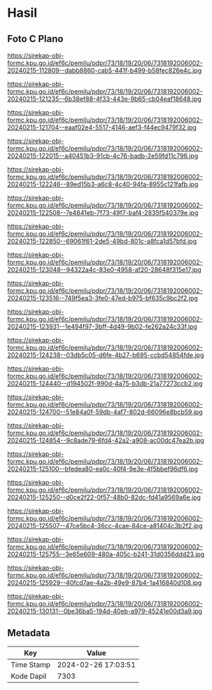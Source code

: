 # Hasil

## Foto C Plano

https://sirekap-obj-formc.kpu.go.id/ef6c/pemilu/pdpr/73/18/19/20/06/7318192006002-20240215-112809--dabb8860-cab5-441f-b499-b58fec826e4c.jpg

https://sirekap-obj-formc.kpu.go.id/ef6c/pemilu/pdpr/73/18/19/20/06/7318192006002-20240215-121235--6b38ef88-4f33-443e-9b65-cb04eaf18648.jpg

https://sirekap-obj-formc.kpu.go.id/ef6c/pemilu/pdpr/73/18/19/20/06/7318192006002-20240215-121704--eaaf02e4-5517-4146-aef3-f44ec9479f32.jpg

https://sirekap-obj-formc.kpu.go.id/ef6c/pemilu/pdpr/73/18/19/20/06/7318192006002-20240215-122015--a40451b3-91cb-4c76-badb-2e59fd11c796.jpg

https://sirekap-obj-formc.kpu.go.id/ef6c/pemilu/pdpr/73/18/19/20/06/7318192006002-20240215-122246--89ed15b3-a6c8-4c40-94fa-8955c121fafb.jpg

https://sirekap-obj-formc.kpu.go.id/ef6c/pemilu/pdpr/73/18/19/20/06/7318192006002-20240215-122508--7e4841eb-7f73-49f7-baf4-2835f540379e.jpg

https://sirekap-obj-formc.kpu.go.id/ef6c/pemilu/pdpr/73/18/19/20/06/7318192006002-20240215-122850--69061f61-2de5-49bd-801c-a8fca1d57bfd.jpg

https://sirekap-obj-formc.kpu.go.id/ef6c/pemilu/pdpr/73/18/19/20/06/7318192006002-20240215-123048--94322a4c-83e0-4958-af20-28648f315e17.jpg

https://sirekap-obj-formc.kpu.go.id/ef6c/pemilu/pdpr/73/18/19/20/06/7318192006002-20240215-123516--749f5ea3-3fe0-47ed-b975-bf635c9bc2f2.jpg

https://sirekap-obj-formc.kpu.go.id/ef6c/pemilu/pdpr/73/18/19/20/06/7318192006002-20240215-123931--1e494f97-3bff-4d49-9b02-fe262a24c33f.jpg

https://sirekap-obj-formc.kpu.go.id/ef6c/pemilu/pdpr/73/18/19/20/06/7318192006002-20240215-124238--03db5c05-d6fe-4b27-b695-ccbd54854fde.jpg

https://sirekap-obj-formc.kpu.go.id/ef6c/pemilu/pdpr/73/18/19/20/06/7318192006002-20240215-124440--d194502f-990d-4a75-b3db-21a77273ccb2.jpg

https://sirekap-obj-formc.kpu.go.id/ef6c/pemilu/pdpr/73/18/19/20/06/7318192006002-20240215-124700--51e84a0f-59db-4af7-802d-66096e8bcb59.jpg

https://sirekap-obj-formc.kpu.go.id/ef6c/pemilu/pdpr/73/18/19/20/06/7318192006002-20240215-124854--9c8ade79-6fd4-42a2-a908-ac00dc47ea2b.jpg

https://sirekap-obj-formc.kpu.go.id/ef6c/pemilu/pdpr/73/18/19/20/06/7318192006002-20240215-125100--bfedea80-ea0c-40f4-9e3e-4f5bbef96df6.jpg

https://sirekap-obj-formc.kpu.go.id/ef6c/pemilu/pdpr/73/18/19/20/06/7318192006002-20240215-125250--d0ce2f22-0f57-48b0-82dc-fd41a9569a6e.jpg

https://sirekap-obj-formc.kpu.go.id/ef6c/pemilu/pdpr/73/18/19/20/06/7318192006002-20240215-125507--47ce5bc4-36cc-4cae-84ce-a81404c3b2f2.jpg

https://sirekap-obj-formc.kpu.go.id/ef6c/pemilu/pdpr/73/18/19/20/06/7318192006002-20240215-125755--3e65e609-480a-405c-b241-31d0356ddd23.jpg

https://sirekap-obj-formc.kpu.go.id/ef6c/pemilu/pdpr/73/18/19/20/06/7318192006002-20240215-125929--40fcd7ae-4a2b-49e9-87b4-1a416840d108.jpg

https://sirekap-obj-formc.kpu.go.id/ef6c/pemilu/pdpr/73/18/19/20/06/7318192006002-20240215-130131--0be36ba5-194d-40eb-a979-45241e00d3a9.jpg


## Metadata

| Key        | Value               |
| ---------- | ------------------- |
| Time Stamp | 2024-02-26 17:03:51 |
| Kode Dapil | 7303                |



